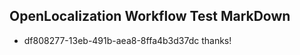## OpenLocalization Workflow Test MarkDown
* df808277-13eb-491b-aea8-8ffa4b3d37dc thanks!

<!--HONumber=Aug16_HO1-->


